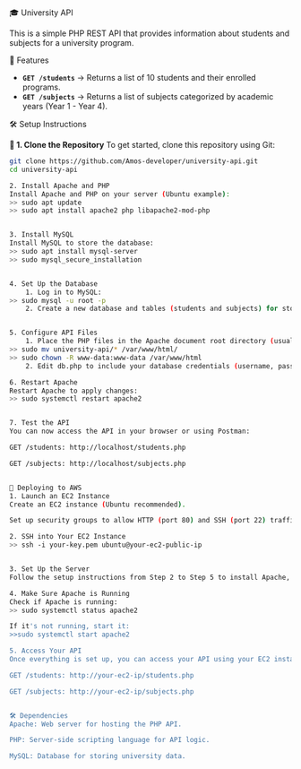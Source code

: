 🎓 University API

This is a simple PHP REST API that provides information about students and subjects for a university program.

🚀 Features

- **`GET /students`** → Returns a list of 10 students and their enrolled programs.
- **`GET /subjects`** → Returns a list of subjects categorized by academic years (Year 1 - Year 4).



🛠️ Setup Instructions

**🔹 1. Clone the Repository**
To get started, clone this repository using Git:

```sh
git clone https://github.com/Amos-developer/university-api.git
cd university-api

2. Install Apache and PHP
Install Apache and PHP on your server (Ubuntu example):
>> sudo apt update
>> sudo apt install apache2 php libapache2-mod-php


3. Install MySQL
Install MySQL to store the database:
>> sudo apt install mysql-server
>> sudo mysql_secure_installation


4. Set Up the Database
    1. Log in to MySQL:
>> sudo mysql -u root -p
    2. Create a new database and tables (students and subjects) for storing the necessary data.


5. Configure API Files
    1. Place the PHP files in the Apache document root directory (usually /var/www/html):
>> sudo mv university-api/* /var/www/html/
>> sudo chown -R www-data:www-data /var/www/html
    2. Edit db.php to include your database credentials (username, password, database name).

6. Restart Apache
Restart Apache to apply changes:
>> sudo systemctl restart apache2


7. Test the API
You can now access the API in your browser or using Postman:

GET /students: http://localhost/students.php

GET /subjects: http://localhost/subjects.php


🚀 Deploying to AWS
1. Launch an EC2 Instance
Create an EC2 instance (Ubuntu recommended).

Set up security groups to allow HTTP (port 80) and SSH (port 22) traffic.

2. SSH into Your EC2 Instance
>> ssh -i your-key.pem ubuntu@your-ec2-public-ip


3. Set Up the Server
Follow the setup instructions from Step 2 to Step 5 to install Apache, PHP, MySQL, and configure your database and API files on your EC2 instance.

4. Make Sure Apache is Running
Check if Apache is running:
>> sudo systemctl status apache2

If it's not running, start it:
>>sudo systemctl start apache2

5. Access Your API
Once everything is set up, you can access your API using your EC2 instance’s public IP:

GET /students: http://your-ec2-ip/students.php

GET /subjects: http://your-ec2-ip/subjects.php


🛠️ Dependencies
Apache: Web server for hosting the PHP API.

PHP: Server-side scripting language for API logic.

MySQL: Database for storing university data.
